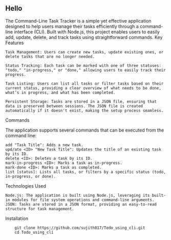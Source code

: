 ## Hello 

The Command-Line Task Tracker is a simple yet effective application designed to help users manage their tasks efficiently through a command-line interface (CLI). Built with Node.js, this project enables users to easily add, update, delete, and track tasks using straightforward commands.
Key Features

    Task Management: Users can create new tasks, update existing ones, or delete tasks that are no longer needed.

    Status Tracking: Each task can be marked with one of three statuses: "todo," "in-progress," or "done," allowing users to easily track their progress.

    Task Listing: Users can list all tasks or filter tasks based on their current status, providing a clear overview of what needs to be done, what’s in progress, and what has been completed.

    Persistent Storage: Tasks are stored in a JSON file, ensuring that data is preserved between sessions. The JSON file is created automatically if it doesn't exist, making the setup process seamless.

Commands

The application supports several commands that can be executed from the command line:

    add "Task Title": Adds a new task.
    upd/ate <ID> "New Task Title": Updates the title of an existing task by its ID.
    delete <ID>: Deletes a task by its ID.
    mark-in-progress <ID>: Marks a task as in-progress.
    mark-done <ID>: Marks a task as completed.
    list [status]: Lists all tasks, or filters by a specific status (todo, in-progress, or done).

Technologies Used

    Node.js: The application is built using Node.js, leveraging its built-in modules for file system operations and command-line arguments.
    JSON: Tasks are stored in a JSON format, providing an easy-to-read structure for task management.

Installation
```
    git clone https://github.com/sujith017/Todo_using_cli.git
    cd Todo_using_cli
```
